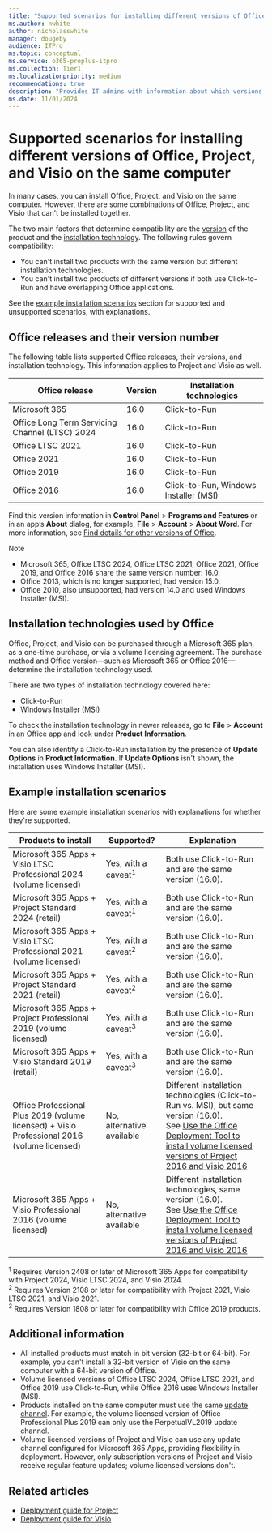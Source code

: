 ```yaml
---
title: "Supported scenarios for installing different versions of Office, Project, and Visio on the same computer"
ms.author: nwhite
author: nicholasswhite
manager: dougeby
audience: ITPro
ms.topic: conceptual
ms.service: o365-proplus-itpro
ms.collection: Tier1
ms.localizationpriority: medium
recommendations: true
description: "Provides IT admins with information about which versions of Office, Project, and Visio can be installed together on the same computer."
ms.date: 11/01/2024
---
```


# Supported scenarios for installing different versions of Office, Project, and Visio on the same computer

In many cases, you can install Office, Project, and Visio on the same computer. However, there are some combinations of Office, Project, and Visio that can't be installed together.

The two main factors that determine compatibility are the [version](#office-releases-and-their-version-number) of the product and the [installation technology](#installation-technologies-used-by-office). The following rules govern compatibility:

- You can't install two products with the same version but different installation technologies.
- You can't install two products of different versions if both use Click-to-Run and have overlapping Office applications.

See the [example installation scenarios](#example-installation-scenarios) section for supported and unsupported scenarios, with explanations.

## Office releases and their version number

The following table lists supported Office releases, their versions, and installation technology. This information applies to Project and Visio as well.

| Office release                                      | Version | Installation technologies                     |
|-----------------------------------------------------|---------|-----------------------------------------------|
| Microsoft 365                                       | 16.0    | Click-to-Run                                  |
| Office Long Term Servicing Channel (LTSC) 2024      | 16.0    | Click-to-Run                                  |
| Office LTSC 2021                                    | 16.0    | Click-to-Run                                  |
| Office 2021                                         | 16.0    | Click-to-Run                                  |
| Office 2019                                         | 16.0    | Click-to-Run                                  |
| Office 2016                                         | 16.0    | Click-to-Run, Windows Installer (MSI)         |

Find this version information in **Control Panel** > **Programs and Features** or in an app’s **About** dialog, for example, **File** > **Account** > **About Word**. For more information, see [Find details for other versions of Office](https://support.microsoft.com/office/8e83dd74-3b83-4528-bda6-6ff6118f8293).

> [!NOTE]
> - Microsoft 365, Office LTSC 2024, Office LTSC 2021, Office 2021, Office 2019, and Office 2016 share the same version number: 16.0.
> - Office 2013, which is no longer supported, had version 15.0.
> - Office 2010, also unsupported, had version 14.0 and used Windows Installer (MSI).

## Installation technologies used by Office

Office, Project, and Visio can be purchased through a Microsoft 365 plan, as a one-time purchase, or via a volume licensing agreement. The purchase method and Office version—such as Microsoft 365 or Office 2016—determine the installation technology used.

There are two types of installation technology covered here:

- Click-to-Run
- Windows Installer (MSI)

To check the installation technology in newer releases, go to **File** > **Account** in an Office app and look under **Product Information**.

You can also identify a Click-to-Run installation by the presence of **Update Options** in **Product Information**. If **Update Options** isn't shown, the installation uses Windows Installer (MSI).

## Example installation scenarios

Here are some example installation scenarios with explanations for whether they're supported.

| Products to install                                       | Supported?                  | Explanation                                                                  |
|----------------------------------------------------------|----------------------------|-----------------------------------------------------------------------------|
| Microsoft 365 Apps + Visio LTSC Professional 2024 (volume licensed) | Yes, with a caveat<sup>1</sup> | Both use Click-to-Run and are the same version (16.0).                     |
| Microsoft 365 Apps + Project Standard 2024 (retail)      | Yes, with a caveat<sup>1</sup> | Both use Click-to-Run and are the same version (16.0).                      |
| Microsoft 365 Apps + Visio LTSC Professional 2021 (volume licensed)  | Yes, with a caveat<sup>2</sup>   | Both use Click-to-Run and are the same version (16.0).                     |
| Microsoft 365 Apps + Project Standard 2021 (retail)      | Yes, with a caveat<sup>2</sup>  | Both use Click-to-Run and are the same version (16.0).                      |
| Microsoft 365 Apps + Project Professional 2019 (volume licensed) | Yes, with a caveat<sup>3</sup> | Both use Click-to-Run and are the same version (16.0).                      |
| Microsoft 365 Apps + Visio Standard 2019 (retail)        | Yes, with a caveat<sup>3</sup> | Both use Click-to-Run and are the same version (16.0).                      |
| Office Professional Plus 2019 (volume licensed) + Visio Professional 2016 (volume licensed) | No, alternative available  | Different installation technologies (Click-to-Run vs. MSI), but same version (16.0).<br>See [Use the Office Deployment Tool to install volume licensed versions of Project 2016 and Visio 2016](use-the-office-deployment-tool-to-install-volume-licensed-editions-of-visio-2016.md) |
| Microsoft 365 Apps + Visio Professional 2016 (volume licensed) | No, alternative available | Different installation technologies, same version (16.0).<br>See [Use the Office Deployment Tool to install volume licensed versions of Project 2016 and Visio 2016](use-the-office-deployment-tool-to-install-volume-licensed-editions-of-visio-2016.md) |

<sup>1</sup> Requires Version 2408 or later of Microsoft 365 Apps for compatibility with Project 2024, Visio LTSC 2024, and Visio 2024.  
<sup>2</sup> Requires Version 2108 or later for compatibility with Project 2021, Visio LTSC 2021, and Visio 2021.  
<sup>3</sup> Requires Version 1808 or later for compatibility with Office 2019 products.

## Additional information

- All installed products must match in bit version (32-bit or 64-bit). For example, you can't install a 32-bit version of Visio on the same computer with a 64-bit version of Office.
- Volume licensed versions of Office LTSC 2024, Office LTSC 2021, and Office 2019 use Click-to-Run, while Office 2016 uses Windows Installer (MSI).
- Products installed on the same computer must use the same [update channel](../updates/overview-update-channels.md). For example, the volume licensed version of Office Professional Plus 2019 can only use the PerpetualVL2019 update channel.
- Volume licensed versions of Project and Visio can use any update channel configured for Microsoft 365 Apps, providing flexibility in deployment. However, only subscription versions of Project and Visio receive regular feature updates; volume licensed versions don't.

## Related articles

- [Deployment guide for Project](deployment-guide-for-project.md)
- [Deployment guide for Visio](deployment-guide-for-visio.md)
